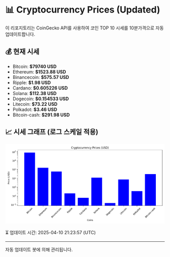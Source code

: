 
# 📊 Cryptocurrency Prices (Updated)

이 리포지토리는 CoinGecko API를 사용하여 코인 TOP 10 시세를 10분가격으로 자동 업데이트합니다.

## 💰 현재 시세
- Bitcoin: **$79740 USD**
- Ethereum: **$1523.88 USD**
- Binancecoin: **$575.57 USD**
- Ripple: **$1.98 USD**
- Cardano: **$0.605226 USD**
- Solana: **$112.38 USD**
- Dogecoin: **$0.154533 USD**
- Litecoin: **$73.22 USD**
- Polkadot: **$3.46 USD**
- Bitcoin-cash: **$291.98 USD**

## 📈 시세 그래프 (로그 스케일 적용)
![Crypto Prices](crypto_prices.png)

⏳ 업데이트 시간: 2025-04-10 21:23:57 (UTC)

---
자동 업데이트 봇에 의해 관리됩니다.
